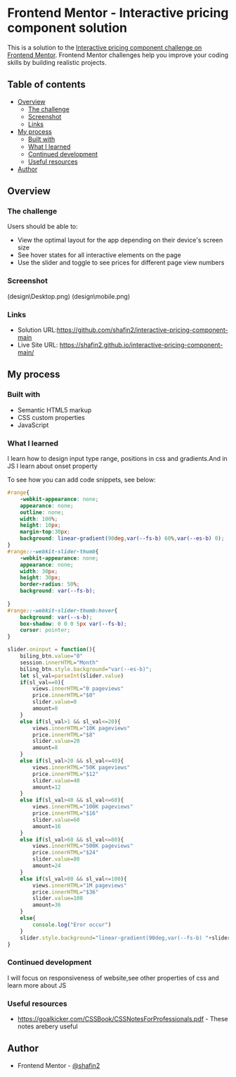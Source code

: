 # Frontend Mentor - Interactive pricing component solution

This is a solution to the [Interactive pricing component challenge on Frontend Mentor](https://www.frontendmentor.io/challenges/interactive-pricing-component-t0m8PIyY8). Frontend Mentor challenges help you improve your coding skills by building realistic projects. 

## Table of contents

- [Overview](#overview)
  - [The challenge](#the-challenge)
  - [Screenshot](#screenshot)
  - [Links](#links)
- [My process](#my-process)
  - [Built with](#built-with)
  - [What I learned](#what-i-learned)
  - [Continued development](#continued-development)
  - [Useful resources](#useful-resources)
- [Author](#author)


## Overview

### The challenge

Users should be able to:

- View the optimal layout for the app depending on their device's screen size
- See hover states for all interactive elements on the page
- Use the slider and toggle to see prices for different page view numbers

### Screenshot

(design\Desktop.png)
(design\mobile.png)

### Links

- Solution URL:https://github.com/shafin2/interactive-pricing-component-main
- Live Site URL: https://shafin2.github.io/interactive-pricing-component-main/

## My process

### Built with

- Semantic HTML5 markup
- CSS custom properties
- JavaScript


### What I learned

I learn how to design input type range, positions in css and gradients.And in JS I learn about onset property

To see how you can add code snippets, see below:

```css
#range{
    -webkit-appearance: none;
    appearance: none;
    outline: none;
    width: 100%;
    height: 10px;
    margin-top:30px;
    background: linear-gradient(90deg,var(--fs-b) 60%,var(--es-b) 0);
}
#range::-webkit-slider-thumb{
    -webkit-appearance: none;
    appearance: none;
    width: 30px;
    height: 30px;
    border-radius: 50%;
    background: var(--fs-b);
    
}
#range::-webkit-slider-thumb:hover{
    background: var(--s-b);
    box-shadow: 0 0 0 5px var(--fs-b);
    cursor: pointer;
}
```
```js
slider.oninput = function(){
    biling_btn.value="0"
    session.innerHTML="Month"
    biling_btn.style.background="var(--es-b)";
    let sl_val=parseInt(slider.value)
    if(sl_val==0){
        views.innerHTML="0 pageviews"
        price.innerHTML="$0"
        slider.value=0
        amount=0
    }
    else if(sl_val>1 && sl_val<=20){
        views.innerHTML="10K pageviews"
        price.innerHTML="$8"
        slider.value=20
        amount=8
    }
    else if(sl_val>20 && sl_val<=40){
        views.innerHTML="50K pageviews"
        price.innerHTML="$12"
        slider.value=40
        amount=12
    }
    else if(sl_val>40 && sl_val<=60){
        views.innerHTML="100K pageviews"
        price.innerHTML="$16"
        slider.value=60
        amount=16
    }
    else if(sl_val>60 && sl_val<=80){
        views.innerHTML="500K pageviews"
        price.innerHTML="$24"
        slider.value=80
        amount=24
    }
    else if(sl_val>80 && sl_val<=100){
        views.innerHTML="1M pageviews"
        price.innerHTML="$36"
        slider.value=100
        amount=36
    }
    else{
        console.log("Eror occur")
    }
    slider.style.background="linear-gradient(90deg,var(--fs-b) "+slider.value+"%,var(--es-b) 0)"
}
```


### Continued development

I will focus on responsiveness of website,see other properties of css and learn more about JS


### Useful resources

- https://goalkicker.com/CSSBook/CSSNotesForProfessionals.pdf - These notes arebery useful

## Author

- Frontend Mentor - [@shafin2](https://www.frontendmentor.io/profile/shafin2)

